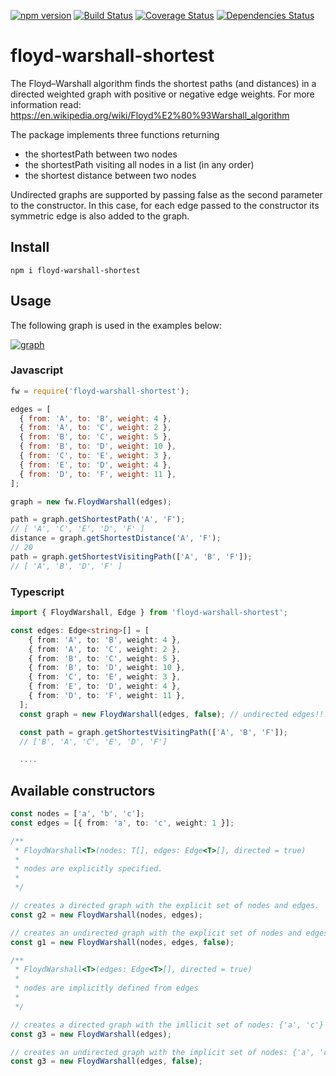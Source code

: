 [![npm version](https://badge.fury.io/js/floyd-warshall-shortest.svg)](https://badge.fury.io/js/floyd-warshall-shortest)
[![Build Status](https://travis-ci.com/dranidis/floyd-warshall-shortest.svg?branch=main)](https://travis-ci.com/dranidis/floyd-warshall-shortest)
[![Coverage Status](https://coveralls.io/repos/github/dranidis/floyd-warshall-shortest/badge.svg)](https://coveralls.io/github/dranidis/floyd-warshall-shortest)
[![Dependencies Status](https://status.david-dm.org/gh/dranidis/floyd-warshall-shortest.svg)](https://status.david-dm.org/gh/dranidis/floyd-warshall-shortest)

# floyd-warshall-shortest

The Floyd–Warshall algorithm finds the shortest paths (and distances) in a directed weighted graph with positive or negative edge weights.
For more information read: https://en.wikipedia.org/wiki/Floyd%E2%80%93Warshall_algorithm

The package implements three functions returning

- the shortestPath between two nodes
- the shortestPath visiting all nodes in a list (in any order)
- the shortest distance between two nodes

Undirected graphs are supported by passing false as the second parameter to the constructor. In this case, for each edge passed to the constructor its symmetric edge is also added to the graph.

## Install

```
npm i floyd-warshall-shortest
```

## Usage

The following graph is used in the examples below:

[![graph](https://upload.wikimedia.org/wikipedia/commons/thumb/3/3b/Shortest_path_with_direct_weights.svg/250px-Shortest_path_with_direct_weights.svg.png)](https://upload.wikimedia.org/wikipedia/commons/thumb/3/3b/Shortest_path_with_direct_weights.svg/250px-Shortest_path_with_direct_weights.svg.png)

### Javascript

```javascript
fw = require('floyd-warshall-shortest');

edges = [
  { from: 'A', to: 'B', weight: 4 },
  { from: 'A', to: 'C', weight: 2 },
  { from: 'B', to: 'C', weight: 5 },
  { from: 'B', to: 'D', weight: 10 },
  { from: 'C', to: 'E', weight: 3 },
  { from: 'E', to: 'D', weight: 4 },
  { from: 'D', to: 'F', weight: 11 },
];

graph = new fw.FloydWarshall(edges);

path = graph.getShortestPath('A', 'F');
// [ 'A', 'C', 'E', 'D', 'F' ]
distance = graph.getShortestDistance('A', 'F');
// 20
path = graph.getShortestVisitingPath(['A', 'B', 'F']);
// [ 'A', 'B', 'D', 'F' ]
```

### Typescript

```typescript
import { FloydWarshall, Edge } from 'floyd-warshall-shortest';

const edges: Edge<string>[] = [
    { from: 'A', to: 'B', weight: 4 },
    { from: 'A', to: 'C', weight: 2 },
    { from: 'B', to: 'C', weight: 5 },
    { from: 'B', to: 'D', weight: 10 },
    { from: 'C', to: 'E', weight: 3 },
    { from: 'E', to: 'D', weight: 4 },
    { from: 'D', to: 'F', weight: 11 },
  ];
  const graph = new FloydWarshall(edges, false); // undirected edges!!!

  const path = graph.getShortestVisitingPath(['A', 'B', 'F']);
  // ['B', 'A', 'C', 'E', 'D', 'F']

  ....
```

## Available constructors

```typescript
const nodes = ['a', 'b', 'c'];
const edges = [{ from: 'a', to: 'c', weight: 1 }];

/**
 * FloydWarshall<T>(nodes: T[], edges: Edge<T>[], directed = true)
 *
 * nodes are explicitly specified.
 *
 */

// creates a directed graph with the explicit set of nodes and edges.
const g2 = new FloydWarshall(nodes, edges);

// creates an undirected graph with the explicit set of nodes and edges.
const g1 = new FloydWarshall(nodes, edges, false);

/**
 * FloydWarshall<T>(edges: Edge<T>[], directed = true)
 *
 * nodes are implicitly defined from edges
 *
 */

// creates a directed graph with the imllicit set of nodes: {'a', 'c'}
const g3 = new FloydWarshall(edges);

// creates an undirected graph with the implicit set of nodes: {'a', 'c'}
const g3 = new FloydWarshall(edges, false);
```

